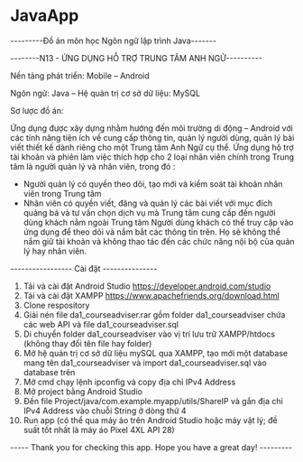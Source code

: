 # JavaApp
---------Đồ án môn học Ngôn ngữ lập trình Java-------

--------N13 - ỨNG DỤNG HỖ TRỢ TRUNG TÂM ANH NGỮ----------

Nền tảng phát triển: Mobile – Android

Ngôn ngữ: Java – Hệ quản trị cơ sở dữ liệu: MySQL

Sơ lược đồ án:

Ứng dụng được xây dựng nhằm hướng đến môi trường di động – Android với các tính năng tiện ích về cung cấp thông tin, quản lý người dùng, quản lý bài viết thiết kế dành riêng cho một Trung tâm Anh Ngữ cụ thể.
Ứng dụng hộ trợ tài khoản và phiên làm việc thích hợp cho 2 loại nhân viên chính trong Trung tâm là người quản lý và nhân viên, trong đó : 
+ Người quản lý có quyền theo dõi, tạo mới và kiểm soát tài khoản nhân viên trong Trung tâm
+ Nhân viên có quyền viết, đăng và quản lý các bài viết với mục đích quảng bá và tư vấn chọn dịch vụ mà Trung tâm cung cấp đến người dùng khách nằm ngoài Trung tâm
Người dùng khách có thể truy cập vào ứng dụng để theo dõi và nắm bắt các thông tin trên. Họ sẽ không thể nắm giữ tài khoản và không thao tác đến các chức năng nội bộ của quản lý hay nhân viên.

----------------- Cài đặt ---------------

1. Tải và cài đặt Android Studio https://developer.android.com/studio
2. Tải và cài đặt XAMPP https://www.apachefriends.org/download.html
3. Clone respository
4. Giải nén file da1_courseadviser.rar gồm folder da1_courseadviser chứa các web API và file da1_courseadviser.sql
5. Di chuyển folder da1_courseadviser vào vị trí lưu trữ XAMPP/htdocs (không thay đổi tên file hay folder)
6. Mở hệ quản trị cơ sở dữ liệu mySQL qua XAMPP, tạo mới một database mang tên da1_courseadviser và import da1_courseadviser.sql vào database trên
7. Mở cmd chạy lệnh ipconfig và copy địa chỉ IPv4 Address
8. Mở project bằng Android Studio
9. Đến file Project/java/com.example.myapp/utils/ShareIP và gắn địa chỉ IPv4 Address vào chuỗi String ở dòng thứ 4
10. Run app (có thể qua máy ảo trên Android Studio hoặc máy vật lý; đề suất tốt nhất là máy áo Pixel 4XL API 28)

----- Thank you for checking this app. Hope you have a great day! ---------
